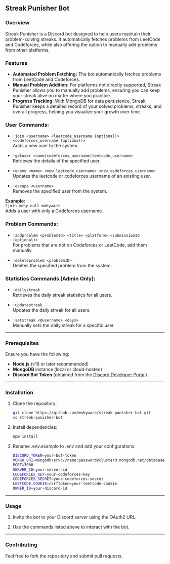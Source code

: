 ## Streak Punisher Bot
### Overview
Streak Punisher is a Discord bot designed to help users maintain their problem-solving streaks. It automatically fetches problems from LeetCode and Codeforces, while also offering the option to manually add problems from other platforms.

### Features
- **Automated Problem Fetching:** The bot automatically fetches problems from LeetCode and Codeforces.
- **Manual Problem Addition:** For platforms not directly supported, Streak Punisher allows you to manually add problems, ensuring you can keep your streak alive no matter where you practice.
- **Progress Tracking:** With MongoDB for data persistence, Streak Punisher keeps a detailed record of your solved problems, streaks, and overall progress, helping you visualize your growth over time.

### User Commands:

- `!join <username> <leetcode_username (optional)> <codeforces_username (optional)>`  
  Adds a new user to the system.

- `!getuser <name|codeforces_username|leetcode_username>`  
  Retrieves the details of the specified user.

- `rename <name> <new_leetcode_username> <new_codeforces_username>`  
  Updates the leetcode or codeforces username of an existing user.

- `!escape <username>`  
  Removes the specified user from the system.

**Example:**  
`!join mohy null mohyware`  
Adds a user with only a Codeforces username.

### Problem Commands:

- `!addproblem <problemId> <title> <platform> <submissionId (optional)>`  
  For problems that are not on Codeforces or LeetCode, add them manually.

- `!deleteproblem <problemID>`  
  Deletes the specified problem from the system.

### Statistics Commands (Admin Only):

- `!dailystreak`  
  Retrieves the daily streak statistics for all users.

- `!updatestreak`  
  Updates the daily streak for all users.

- `!setstreak <@username> <days>`  
  Manually sets the daily streak for a specific user.

---

### Prerequisites

Ensure you have the following:

- **Node.js** (v16 or later recommended)
- **MongoDB** instance (local or cloud-hosted)
- **Discord Bot Token** (obtained from the [Discord Developer Portal](https://discord.com/developers/applications))

---

### Installation

1. Clone the repository:  
   ```bash
   git clone https://github.com/mohyware/streak-punisher-bot.git
   cd streak-punisher-bot
2. Install dependencies:
    ```bash
    npm install
    ```
3. Rename .env.example to .env and add your configurations:
    ```bash
    DISCORD_TOKEN=your-bot-token
    MONGO_URI=mongodb+srv://name:password@cluster0.mongodb.net/databasename
    PORT=3000
    SERVER_ID=your-server-id
    CODEFORCES_KEY=your-codeforces-key
    CODEFORCES_SECRET=your-codeforces-secret
    LEETCODE_COOKIE=csrftoken=your-leetcode-cookie
    OWNER_ID=your-discord-id
    ```
---

### Usage
1. Invite the bot to your Discord server using the OAuth2 URL.

2. Use the commands listed above to interact with the bot.
---

### Contributing
Feel free to fork the repository and submit pull requests.